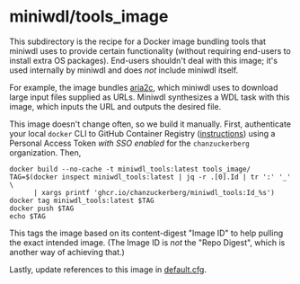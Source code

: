 # miniwdl/tools_image

This subdirectory is the recipe for a Docker image bundling tools that miniwdl uses to provide certain functionality (without requiring end-users to install extra OS packages). End-users shouldn't deal with this image; it's used internally by miniwdl and does *not* include miniwdl itself.

For example, the image bundles [aria2c](https://aria2.github.io/), which miniwdl uses to download large input files supplied as URLs. Miniwdl synthesizes a WDL task with this image, which inputs the URL and outputs the desired file.

This image doesn't change often, so we build it manually. First, authenticate your local `docker` CLI to GitHub Container Registry ([instructions](https://docs.github.com/en/packages/guides/pushing-and-pulling-docker-images#authenticating-to-github-container-registry)) using a Personal Access Token *with SSO enabled* for the `chanzuckerberg` organization. Then,

```
docker build --no-cache -t miniwdl_tools:latest tools_image/
TAG=$(docker inspect miniwdl_tools:latest | jq -r .[0].Id | tr ':' '_' \
      | xargs printf 'ghcr.io/chanzuckerberg/miniwdl_tools:Id_%s')
docker tag miniwdl_tools:latest $TAG
docker push $TAG
echo $TAG
```

This tags the image based on its content-digest "Image ID" to help pulling the exact intended image. (The Image ID is *not* the "Repo Digest", which is another way of achieving that.)

Lastly, update references to this image in [default.cfg](https://github.com/chanzuckerberg/miniwdl/blob/main/WDL/runtime/config_templates/default.cfg).
